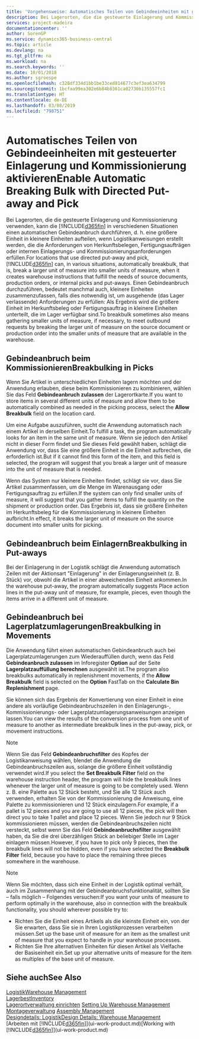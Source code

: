 ```yaml
---
title: 'Vorgehensweise: Automatisches Teilen von Gebindeeinheiten mit gesteuerter Einlagerung und Kommissionierung | Microsoft Docs'
description: Bei Lagerorten, die die gesteuerte Einlagerung und Kommissionierung verwenden, können Sie eine größere Einheit in kleinere Einheiten aufteilen, wenn Logistikanweisungen erstellt werden, die die Anforderungen von Herkunftsbelegen, Fertigungsaufträgen oder internen Einlagerungs- und Kommissionierungsanforderungen erfüllen.
services: project-madeira
documentationcenter: ''
author: SorenGP
ms.service: dynamics365-business-central
ms.topic: article
ms.devlang: na
ms.tgt_pltfrm: na
ms.workload: na
ms.search.keywords: ''
ms.date: 10/01/2018
ms.author: sgroespe
ms.openlocfilehash: c328df334d1bb1be33ced814677c3ef3ea634799
ms.sourcegitcommit: 1bcfaa99ea302e6b84b8361ca02730b135557fc1
ms.translationtype: HT
ms.contentlocale: de-DE
ms.lasthandoff: 03/08/2019
ms.locfileid: "798751"
---
```

# <a name="enable-automatic-breaking-bulk-with-directed-put-away-and-pick"></a><span data-ttu-id="e22a8-103">Automatisches Teilen von Gebindeeinheiten mit gesteuerter Einlagerung und Kommissionierung aktivieren</span><span class="sxs-lookup"><span data-stu-id="e22a8-103">Enable Automatic Breaking Bulk with Directed Put-away and Pick</span></span>
<span data-ttu-id="e22a8-104">Bei Lagerorten, die die gesteuerte Einlagerung und Kommissionierung verwenden, kann die [!INCLUDE[d365fin](includes/d365fin_md.md)] in verschiedenen Situationen einen automatischen Gebindeanbruch durchführen, d. h. eine größere Einheit in kleinere Einheiten aufteilen, wenn Logistikanweisungen erstellt werden, die die Anforderungen von Herkunftsbelegen, Fertigungsaufträgen oder internen Einlagerungs- und Kommissionierungsanforderungen erfüllen.</span><span class="sxs-lookup"><span data-stu-id="e22a8-104">For locations that use directed put-away and pick, [!INCLUDE[d365fin](includes/d365fin_md.md)] can, in various situations, automatically breakbulk, that is, break a larger unit of measure into smaller units of measure, when it creates warehouse instructions that fulfill the needs of source documents, production orders, or internal picks and put-aways.</span></span> <span data-ttu-id="e22a8-105">Einen Gebindeanbruch durchzuführen, bedeutet manchmal auch, kleinere Einheiten zusammenzufassen, falls dies notwendig ist, um ausgehende (das Lager verlassende) Anforderungen zu erfüllen: Als Ergebnis wird die größere Einheit im Herkunftsbeleg oder Fertigungsauftrag in kleinere Einheiten unterteilt, die im Lager verfügbar sind.</span><span class="sxs-lookup"><span data-stu-id="e22a8-105">To breakbulk sometimes also means gathering smaller units of measure, if necessary, to meet outbound requests by breaking the larger unit of measure on the source document or production order into the smaller units of measure that are available in the warehouse.</span></span>   

## <a name="breakbulking-in-picks"></a><span data-ttu-id="e22a8-106">Gebindeanbruch beim Kommissionieren</span><span class="sxs-lookup"><span data-stu-id="e22a8-106">Breakbulking in Picks</span></span>  
<span data-ttu-id="e22a8-107">Wenn Sie Artikel in unterschiedlichen Einheiten lagern möchten und der Anwendung erlauben, diese beim Kommissionieren zu kombinieren, wählen Sie das Feld **Gebindeanbruch zulassen** der Lagerortkarte.</span><span class="sxs-lookup"><span data-stu-id="e22a8-107">If you want to store items in several different units of measure and allow them to be automatically combined as needed in the picking process, select the **Allow Breakbulk** field on the location card.</span></span>  

<span data-ttu-id="e22a8-108">Um eine Aufgabe auszuführen, sucht die Anwendung automatisch nach einem Artikel in derselben Einheit.</span><span class="sxs-lookup"><span data-stu-id="e22a8-108">To fulfill a task, the program automatically looks for an item in the same unit of measure.</span></span> <span data-ttu-id="e22a8-109">Wenn sie jedoch den Artikel nicht in dieser Form findet und Sie dieses Feld gewählt haben, schlägt die Anwendung vor, dass Sie eine größere Einheit in die Einheit aufbrechen, die erforderlich ist.</span><span class="sxs-lookup"><span data-stu-id="e22a8-109">But if it cannot find this form of the item, and this field is selected, the program will suggest that you break a larger unit of measure into the unit of measure that is needed.</span></span>  

<span data-ttu-id="e22a8-110">Wenn das System nur kleinere Einheiten findet, schlägt sie vor, dass Sie Artikel zusammenfassen, um die Menge im Warenausgang oder Fertigungsauftrag zu erfüllen.</span><span class="sxs-lookup"><span data-stu-id="e22a8-110">If the system can only find smaller units of measure, it will suggest that you gather items to fulfill the quantity on the shipment or production order.</span></span> <span data-ttu-id="e22a8-111">Das Ergebnis ist, dass sie größere Einheiten im Herkunftsbeleg für die Kommissionierung in kleinere Einheiten aufbricht.</span><span class="sxs-lookup"><span data-stu-id="e22a8-111">In effect, it breaks the larger unit of measure on the source document into smaller units for picking.</span></span>  

## <a name="breakbulking-in-put-aways"></a><span data-ttu-id="e22a8-112">Gebindeanbruch beim Einlagern</span><span class="sxs-lookup"><span data-stu-id="e22a8-112">Breakbulking in Put-aways</span></span>  
<span data-ttu-id="e22a8-113">Bei der Einlagerung in der Logistik schlägt die Anwendung automatisch Zeilen mit der Aktionsart "Einlagerung" in der Einlagerungseinheit (z. B. Stück) vor, obwohl die Artikel in einer abweichenden Einheit ankommen.</span><span class="sxs-lookup"><span data-stu-id="e22a8-113">In the warehouse put-away, the program automatically suggests Place action lines in the put-away unit of measure, for example, pieces, even though the items arrive in a different unit of measure.</span></span>  

## <a name="breakbulking-in-movements"></a><span data-ttu-id="e22a8-114">Gebindeanbruch bei Lagerplatzumlagerungen</span><span class="sxs-lookup"><span data-stu-id="e22a8-114">Breakbulking in Movements</span></span>  
<span data-ttu-id="e22a8-115">Die Anwendung führt einen automatischen Gebindeanbruch auch bei Lagerplatzumlagerungen zum Wiederauffüllen durch, wenn das Feld **Gebindeanbruch zulassen** im Inforegister **Option** auf der Seite **Lagerplatzauffüllung berechnen** ausgewählt ist.</span><span class="sxs-lookup"><span data-stu-id="e22a8-115">The program also breakbulks automatically in replenishment movements, if the **Allow Breakbulk** field is selected on the **Option** FastTab on the **Calculate Bin Replenishment** page.</span></span>  

<span data-ttu-id="e22a8-116">Sie können sich das Ergebnis der Konvertierung von einer Einheit in eine andere als vorläufige Gebindeanbruchszeilen in den Einlagerungs-, Kommissionierungs- oder Lagerplatzumlagerungsanweisungen anzeigen lassen.</span><span class="sxs-lookup"><span data-stu-id="e22a8-116">You can view the results of the conversion process from one unit of measure to another as intermediate breakbulk lines in the put-away, pick, or movement instructions.</span></span>  

> [!NOTE]  
>  <span data-ttu-id="e22a8-117">Wenn Sie das Feld **Gebindeanbruchsfilter** des Kopfes der Logistikanweisung wählen, blendet die Anwendung die Gebindeanbruchszeilen aus, solange die größere Einheit vollständig verwendet wird.</span><span class="sxs-lookup"><span data-stu-id="e22a8-117">If you select the **Set Breakbulk Filter** field on the warehouse instruction header, the program will hide the breakbulk lines whenever the larger unit of measure is going to be completely used.</span></span> <span data-ttu-id="e22a8-118">Wenn z. B. eine Palette aus 12 Stück besteht, und Sie alle 12 Stück auch verwenden, erhalten Sie von der Kommissionierung die Anweisung, eine Palette zu kommissionieren und 12 Stück einzulagern.</span><span class="sxs-lookup"><span data-stu-id="e22a8-118">For example, if a pallet is 12 pieces and you are going to use all 12 pieces, the pick will then direct you to take 1 pallet and place 12 pieces.</span></span> <span data-ttu-id="e22a8-119">Wenn Sie jedoch nur 9 Stück kommissionieren müssen, werden die Gebindeanbruchszeilen nicht versteckt, selbst wenn Sie das Feld **Gebindeanbruchsfilter** ausgewählt haben, da Sie die drei überzähligen Stück an beliebiger Stelle im Lager einlagern müssen.</span><span class="sxs-lookup"><span data-stu-id="e22a8-119">However, if you have to pick only 9 pieces, then the breakbulk lines will not be hidden, even if you have selected the **Breakbulk Filter** field, because you have to place the remaining three pieces somewhere in the warehouse.</span></span>  

> [!NOTE]  
>  <span data-ttu-id="e22a8-120">Wenn Sie möchten, dass sich eine Einheit in der Logistik optimal verhält, auch im Zusammenhang mit der Gebindeanbruchsfunktionalität, sollten Sie – falls möglich – Folgendes versuchen:</span><span class="sxs-lookup"><span data-stu-id="e22a8-120">If you want your units of measure to perform optimally in the warehouse, also in connection with the breakbulk functionality, you should wherever possible try to:</span></span>  
>   
> - <span data-ttu-id="e22a8-121">Richten Sie die Einheit eines Artikels als die kleinste Einheit ein, von der Sie erwarten, dass Sie sie in Ihren Logistikprozessen verarbeiten müssen.</span><span class="sxs-lookup"><span data-stu-id="e22a8-121">Set up the base unit of measure for an item as the smallest unit of measure that you expect to handle in your warehouse processes.</span></span>  
> - <span data-ttu-id="e22a8-122">Richten Sie Ihre alternativen Einheiten für diesen Artikel als Vielfache der Basiseinheit ein.</span><span class="sxs-lookup"><span data-stu-id="e22a8-122">Set up your alternative units of measure for the item as multiples of the base unit of measure.</span></span>  

## <a name="see-also"></a><span data-ttu-id="e22a8-123">Siehe auch</span><span class="sxs-lookup"><span data-stu-id="e22a8-123">See Also</span></span>  
[<span data-ttu-id="e22a8-124">Logistik</span><span class="sxs-lookup"><span data-stu-id="e22a8-124">Warehouse Management</span></span>](warehouse-manage-warehouse.md)  
[<span data-ttu-id="e22a8-125">Lagerbest</span><span class="sxs-lookup"><span data-stu-id="e22a8-125">Inventory</span></span>](inventory-manage-inventory.md)  
<span data-ttu-id="e22a8-126">[Lagerortverwaltung einrichten](warehouse-setup-warehouse.md)   </span><span class="sxs-lookup"><span data-stu-id="e22a8-126">[Setting Up Warehouse Management](warehouse-setup-warehouse.md)   </span></span>  
<span data-ttu-id="e22a8-127">[Montageverwaltung](assembly-assemble-items.md)  </span><span class="sxs-lookup"><span data-stu-id="e22a8-127">[Assembly Management](assembly-assemble-items.md)  </span></span>  
[<span data-ttu-id="e22a8-128">Designdetails: Logistik</span><span class="sxs-lookup"><span data-stu-id="e22a8-128">Design Details: Warehouse Management</span></span>](design-details-warehouse-management.md)  
<span data-ttu-id="e22a8-129">[Arbeiten mit [!INCLUDE[d365fin](includes/d365fin_md.md)]](ui-work-product.md)</span><span class="sxs-lookup"><span data-stu-id="e22a8-129">[Working with [!INCLUDE[d365fin](includes/d365fin_md.md)]](ui-work-product.md)</span></span>  
